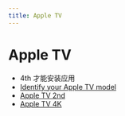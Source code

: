 ```yaml
---
title: Apple TV
---
```


# Apple TV

- 4th 才能安装应用
- [Identify your Apple TV model](https://support.apple.com/en-hk/HT200008)
- [Apple TV 2nd](https://support.apple.com/kb/SP845)
- [Apple TV 4K](https://www.apple.com/apple-tv-4k/specs/)
